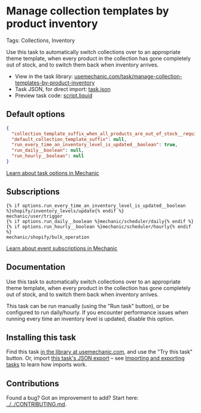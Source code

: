 # Manage collection templates by product inventory

Tags: Collections, Inventory

Use this task to automatically switch collections over to an appropriate theme template, when every product in the collection has gone completely out of stock, and to switch them back when inventory arrives.

* View in the task library: [usemechanic.com/task/manage-collection-templates-by-product-inventory](https://usemechanic.com/task/manage-collection-templates-by-product-inventory)
* Task JSON, for direct import: [task.json](../../tasks/manage-collection-templates-by-product-inventory.json)
* Preview task code: [script.liquid](./script.liquid)

## Default options

```json
{
  "collection_template_suffix_when_all_products_are_out_of_stock__required": "out-of-stock",
  "default_collection_template_suffix": null,
  "run_every_time_an_inventory_level_is_updated__boolean": true,
  "run_daily__boolean": null,
  "run_hourly__boolean": null
}
```

[Learn about task options in Mechanic](https://docs.usemechanic.com/article/471-task-options)

## Subscriptions

```liquid
{% if options.run_every_time_an_inventory_level_is_updated__boolean %}shopify/inventory_levels/update{% endif %}
mechanic/user/trigger
{% if options.run_daily__boolean %}mechanic/scheduler/daily{% endif %}
{% if options.run_hourly__boolean %}mechanic/scheduler/hourly{% endif %}
mechanic/shopify/bulk_operation
```

[Learn about event subscriptions in Mechanic](https://docs.usemechanic.com/article/408-subscriptions)

## Documentation

Use this task to automatically switch collections over to an appropriate theme template, when every product in the collection has gone completely out of stock, and to switch them back when inventory arrives.

This task can be run manually (using the "Run task" button), or be configured to run daily/hourly. If you encounter performance issues when running every time an inventory level is updated, disable this option.

## Installing this task

Find this task [in the library at usemechanic.com](https://usemechanic.com/task/manage-collection-templates-by-product-inventory), and use the "Try this task" button. Or, import [this task's JSON export](../../tasks/manage-collection-templates-by-product-inventory.json) – see [Importing and exporting tasks](https://docs.usemechanic.com/article/505-importing-and-exporting-tasks) to learn how imports work.

## Contributions

Found a bug? Got an improvement to add? Start here: [../../CONTRIBUTING.md](../../CONTRIBUTING.md).
